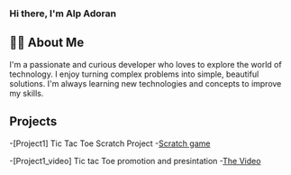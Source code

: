 ### Hi there, I'm Alp Adoran 

## 👨‍💻 About Me

I'm a passionate and curious developer who loves to explore the world of technology. I enjoy turning complex problems into simple, beautiful solutions. I'm always learning new technologies and concepts to improve my skills.

## Projects
-[Project1] Tic Tac Toe Scratch Project -[Scratch game](https://scratch.mit.edu/projects/1212299836/fullscreen/)

-[Project1_video] Tic tac Toe promotion and presintation -[The Video](https://drive.google.com/drive/home)
